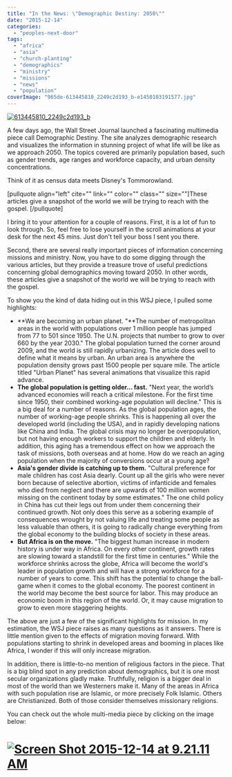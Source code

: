 ```yaml
---
title: "In the News: \"Demographic Destiny: 2050\""
date: "2015-12-14"
categories: 
  - "peoples-next-door"
tags: 
  - "africa"
  - "asia"
  - "church-planting"
  - "demographics"
  - "ministry"
  - "missions"
  - "news"
  - "population"
coverImage: "965de-613445810_2249c2d193_b-e1450103191577.jpg"
---
```


[![613445810_2249c2d193_b](images/965de-613445810_2249c2d193_b-e1450103191577.jpg)](https://keelancook.files.wordpress.com/2020/08/965de-613445810_2249c2d193_b-e1450103191577.jpg)

A few days ago, the Wall Street Journal launched a fascinating multimedia piece call Demographic Destiny. The site analyzes demographic research and visualizes the information in stunning project of what life will be like as we approach 2050. The topics covered are primarily population based, such as gender trends, age ranges and workforce capacity, and urban density concentrations.

Think of it as census data meets Disney's Tommorowland.

\[pullquote align="left" cite="" link="" color="" class="" size=""\]These articles give a snapshot of the world we will be trying to reach with the gospel. \[/pullquote\]

I bring it to your attention for a couple of reasons. First, it is a lot of fun to look through. So, feel free to lose yourself in the scroll animations at your desk for the next 45 mins. Just don't tell your boss I sent you there.

Second, there are several really important pieces of information concerning missions and ministry. Now, you have to do some digging through the various articles, but they provide a treasure trove of useful predictions concerning global demographics moving toward 2050. In other words, these articles give a snapshot of the world we will be trying to reach with the gospel.

To show you the kind of data hiding out in this WSJ piece, I pulled some highlights:

- **We are becoming an urban planet. "**The number of metropolitan areas in the world with populations over 1 million people has jumped from 77 to 501 since 1950. The U.N. projects that number to grow to over 660 by the year 2030." The global population turned the corner around 2009, and the world is still rapidly urbanizing. The article does well to define what it means by urban. An urban area is anywhere the population density grows past 1500 people per square mile. The article titled "Urban Planet" has several animations that visualize this rapid advance.
- **The global population is getting older... fast.** "Next year, the world’s advanced economies will reach a critical milestone. For the first time since 1950, their combined working-age population will decline." This is a big deal for a number of reasons. As the global population ages, the number of working-age people shrinks. This is happening all over the developed world (including the USA), and in rapidly developing nations like China and India. The global crisis may no longer be overpopulation, but not having enough workers to support the children and elderly. In addition, this aging has a tremendous effect on how we approach the task of missions, both overseas and at home. How do we reach an aging population when the majority of conversions occur at a young age?
- **Asia's gender divide is catching up to them.** "Cultural preference for male children has cost Asia dearly. Count up all the girls who were never born because of selective abortion, victims of infanticide and females who died from neglect and there are upwards of 100 million women missing on the continent today by some estimates." The one child policy in China has cut their legs out from under them concerning their continued growth. Not only does this serve as a sobering example of consequences wrought by not valuing life and treating some people as less valuable than others, it is going to radically change everything from the global economy to the building blocks of society in these areas.
- **But Africa is on the move.** "The biggest human increase in modern history is under way in Africa. On every other continent, growth rates are slowing toward a standstill for the first time in centuries." While the workforce shrinks across the globe, Africa will become the world's leader in population growth and will have a strong workforce for a number of years to come. This shift has the potential to change the ball-game when it comes to the global economy. The poorest continent in the world may become the best source for labor. This may produce an economic boom in this region of the world. Or, it may cause migration to grow to even more staggering heights.

The above are just a few of the significant highlights for mission. In my estimation, the WSJ piece raises as many questions as it answers. There is little mention given to the effects of migration moving forward. With populations starting to shrink in developed areas and booming in places like Africa, I wonder if this will only increase migration.

In addition, there is little-to-no mention of religious factors in the piece. That is a big blind spot in any prediction about demographics, but it is one most secular organizations gladly make. Truthfully, religion is a bigger deal in most of the world than we Westerners make it. Many of the areas in Africa with such population rise are Islamic, or more precisely Folk Islamic. Others are Christianized. Both of those consider themselves missionary religions.

You can check out the whole multi-media piece by clicking on the image below:

# [![Screen Shot 2015-12-14 at 9.21.11 AM](images/b6c40-screen-shot-2015-12-14-at-9.21.11-am.png)](http://graphics.wsj.com/2050-demographic-destiny/)

